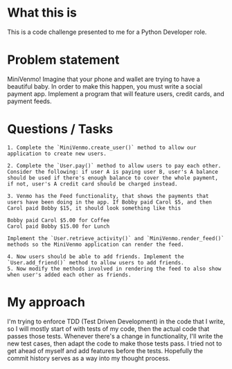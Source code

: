 # What this is

This is a code challenge presented to me for a Python Developer role.

# Problem statement

MiniVenmo! Imagine that your phone and wallet are trying to have a beautiful baby.
In order to make this happen, you must write a social payment app.
Implement a program that will feature users, credit cards, and payment feeds.

# Questions / Tasks

    1. Complete the `MiniVenmo.create_user()` method to allow our application to create new users.

    2. Complete the `User.pay()` method to allow users to pay each other. Consider the following: if user A is paying user B, user's A balance should be used if there's enough balance to cover the whole payment, if not, user's A credit card should be charged instead.

    3. Venmo has the Feed functionality, that shows the payments that users have been doing in the app. If Bobby paid Carol $5, and then Carol paid Bobby $15, it should look something like this

    Bobby paid Carol $5.00 for Coffee
    Carol paid Bobby $15.00 for Lunch

    Implement the `User.retrieve_activity()` and `MiniVenmo.render_feed()` methods so the MiniVenmo application can render the feed.

    4. Now users should be able to add friends. Implement the `User.add_friend()` method to allow users to add friends.
    5. Now modify the methods involved in rendering the feed to also show when user's added each other as friends.

# My approach

I'm trying to enforce TDD (Test Driven Development) in the code that I write, so I will mostly start of with tests of my code, then the actual code that passes those tests.
Whenever there's a change in functionality, I'll write the new test cases, then adapt the code to make those tests pass.
I tried not to get ahead of myself and add features before the tests. Hopefully the commit history serves as a way into my thought process.
